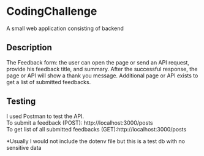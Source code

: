 # CodingChallenge
A small web application consisting of backend

## Description
The Feedback form: the user can open the page or send an API request,
provide his feedback title, and summary. After the successful response, the
page or API will show a thank you message. Additional page or API exists to
get a list of submitted feedbacks.

## Testing
I used Postman to test the API. <br />
To submit a feedback (POST): http://localhost:3000/posts <br />
To get list of all submitted feedbacks (GET):http://localhost:3000/posts <br />

*Usually I would not include the dotenv file but this is a test db with no sensitive data
